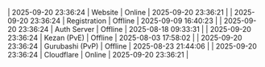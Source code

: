 | 2025-09-20 23:36:24 | Website | Online | 2025-09-20 23:36:21 |
| 2025-09-20 23:36:24 | Registration | Offline | 2025-09-09 16:40:23 |
| 2025-09-20 23:36:24 | Auth Server | Offline | 2025-08-18 09:33:31 |
| 2025-09-20 23:36:24 | Kezan (PvE) | Offline | 2025-08-03 17:58:02 |
| 2025-09-20 23:36:24 | Gurubashi (PvP) | Offline | 2025-08-23 21:44:06 |
| 2025-09-20 23:36:24 | Cloudflare | Online | 2025-09-20 23:36:21 |
